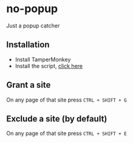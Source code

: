 # no-popup

Just a popup catcher

## Installation

* Install TamperMonkey
* Install the script, [click here](https://raw.githubusercontent.com/Lcfvs/userscripts/master/no-popup/no-popup.user.js)

## Grant a site

On any page of that site press `CTRL + SHIFT + G`

## Exclude a site (by default)

On any page of that site press `CTRL + SHIFT + E`

